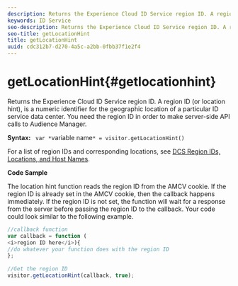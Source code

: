 ```yaml
---
description: Returns the Experience Cloud ID Service region ID. A region ID (or location hint), is a numeric identifier for the geographic location of a particular ID service data center. You need the region ID in order to make server-side API calls to Audience Manager.
keywords: ID Service
seo-description: Returns the Experience Cloud ID Service region ID. A region ID (or location hint), is a numeric identifier for the geographic location of a particular ID service data center. You need the region ID in order to make server-side API calls to Audience Manager.
seo-title: getLocationHint
title: getLocationHint
uuid: cdc312b7-d270-4a5c-a2bb-0fbb37f1e2f4
---
```


# getLocationHint{#getlocationhint}

Returns the Experience Cloud ID Service region ID. A region ID (or location hint), is a numeric identifier for the geographic location of a particular ID service data center. You need the region ID in order to make server-side API calls to Audience Manager.

 **Syntax:** ` var *`variable name`* = visitor.getLocationHint()`

For a list of region IDs and corresponding locations, see [DCS Region IDs, Locations, and Host Names](https://marketing.adobe.com/resources/help/en_US/aam/dcs-regions.html).

**Code Sample**

The location hint function reads the region ID from the AMCV cookie. If the region ID is already set in the AMCV cookie, then the callback happens immediately. If the region ID is not set, the function will wait for a response from the server before passing the region ID to the callback. Your code could look similar to the following example.

```js
//callback function 
var callback = function ( 
<i>region ID here</i>){ 
//do whatever your function does with the region ID 
}; 
 
//Get the region ID 
visitor.getLocationHint(callback, true); 

```

